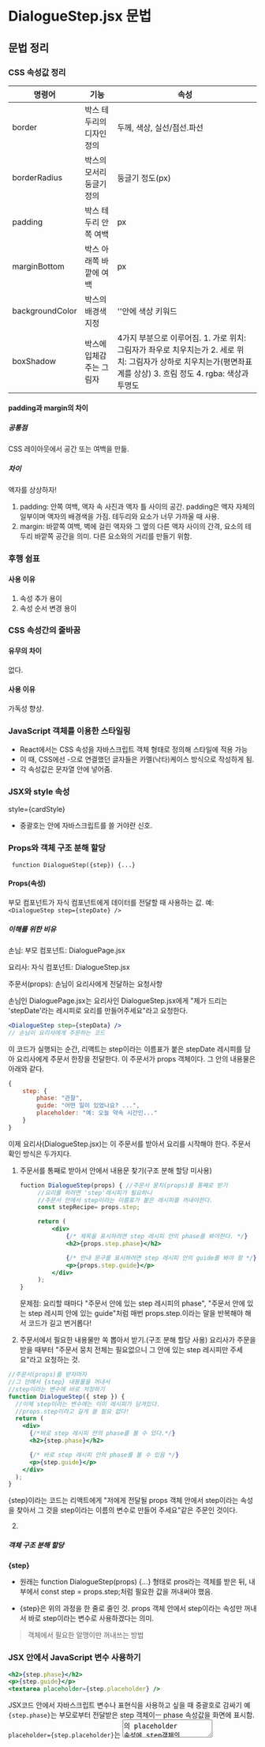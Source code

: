 # DialogueStep.jsx 문법

## 문법 정리

### CSS 속성값 정리

| 명령어          | 기능                      | 속성                                                                                                                                                              |
| --------------- | ------------------------- | ----------------------------------------------------------------------------------------------------------------------------------------------------------------- |
| border          | 박스 테두리의 디자인 정의 | 두께, 색상, 실선/점선.파선                                                                                                                                        |
| borderRadius    | 박스의 모서리 둥글기 정의 | 둥글기 정도(px)                                                                                                                                                   |
| padding         | 박스 테두리 안쪽 여백     | px                                                                                                                                                                |
| marginBottom    | 박스 아래쪽 바깥에 여백   | px                                                                                                                                                                |
| backgroundColor | 박스의 배경색 지정        | ''안에 색상 키워드                                                                                                                                                |
| boxShadow       | 박스에 입체감 주는 그림자 | 4가지 부분으로 이루어짐. 1. 가로 위치: 그림자가 좌우로 치우치는가 2. 세로 위치: 그림자가 상하로 치우치는가(평면좌표계를 상상) 3. 흐림 정도 4. rgba: 색상과 투명도 |

#### padding과 margin의 차이

##### 공통점

CSS 레이아웃에서 공간 또는 여백을 만듦.

##### 차이

액자를 상상하자!

1. padding: 안쪽 여백, 액자 속 사진과 액자 틀 사이의 공간. padding은 액자 자체의 일부이며 액자의 배경색을 가짐. 테두리와 요소가 너무 가까울 때 사용.
2. margin: 바깥쪽 여백, 벽에 걸린 액자와 그 옆의 다른 액자 사이의 간격, 요소의 테두리 바깥쪽 공간을 의미. 다른 요소와의 거리를 만들기 위함.

### 후행 쉼표

#### 사용 이유

1. 속성 추가 용이
2. 속성 순서 변경 용이

### CSS 속성간의 줄바꿈

#### 유무의 차이

없다.

#### 사용 이유

가독성 향상.

### JavaScript 객체를 이용한 스타일링

- React에서는 CSS 속성을 자바스크립트 객체 형태로 정의해 스타일에 적용 가능
- 이 때, CSS에선 -으로 연결했던 글자들은 카멜(낙타)케이스 방식으로 작성하게 됨.
- 각 속성값은 문자열 안에 넣어줌.

### JSX와 style 속성

style={cardStyle}

- 중괄호는 안에 자바스크립트를 쓸 거야란 신호.

### Props와 객체 구조 분해 할당

` function DialogueStep({step}) {...}`

#### Props(속성)

부모 컴포넌트가 자식 컴포넌트에게 데이터를 전달할 때 사용하는 값.
예: `<DialogueStep step={stepDate} />`

##### 이해를 위한 비유

손님: 부모 컴포넌트: DialoguePage.jsx

요리사: 자식 컴포넌트: DialogueStep.jsx

주문서(props): 손님이 요리사에게 전달하는 요청사항

손님인 DialoguePage.jsx는 요리사인 DialogueStep.jsx에게 "제가 드리는 'stepDate'라는 레시피로 요리를 만들어주세요"라고 요청한다.

```jsx
<DialogueStep step={stepData} />
// 손님이 요리사에게 주문하는 코드
```

이 코드가 실행되는 순간, 리액트는 step이라는 이름표가 붙은 stepDate 레시피를 담아 요리사에게 주문서 한장을 전달한다. 이 주문서가 props 객체이다. 그 안의 내용물은 아래와 같다.

```javascript
{
    step: {
        phase: "관찰",
        guide: "어떤 일이 있었나요? ...",
        placeholder: "예: 오늘 약속 시간인..."
    }
}
```

이제 요리사(DialogueStep.jsx)는 이 주문서를 받아서 요리를 시작해야 한다. 주문서 확인 방식은 두가지다.

1. 주문서를 통째로 받아서 안에서 내용문 찾기(구조 분해 할당 미사용)

   ```jsx
   fuction DialogueStep(props) { //주문서 뭉치(props)를 통째로 받기
        //요리를 하려면 'step'레시피가 필요하니
        //주문서 안에서 step이라는 이름표가 붙은 레시피를 꺼내야한다.
        const stepRecipe= props.step;

        return (
            <div>
                {/* 제목을 표시하려면 step 레시피 안의 phase를 봐야한다. */}
                <h2>{props.step.phase}</h2>

                {/* 안내 문구를 표시하려면 step 레시피 안의 guide를 봐야 함 */}
                <p>{props.step.guide}</p>
            </div>
        );
   }
   ```

   문제점: 요리할 때마다 "주문서 안에 있는 step 레시피의 phase", "주문서 안에 있는 step 레시피 안에 있는 guide"처럼 매번 props.step.이라는 말을 반복해야 해서 코드가 길고 번거롭다!

2. 주문서에서 필요한 내용물만 쏙 뽑아서 받기.(구조 분해 할당 사용)
   요리사가 주문을 받을 때부터 "주문서 뭉치 전체는 필요없으니 그 안에 있는 step 레시피만 주세요"라고 요청하는 것.

```jsx
//주문서(props)를 받자마자
//그 안에서 {step} 내용물을 꺼내서
//step이라는 변수에 바로 저장하기
function DialogueStep({ step }) {
  //이제 step이라는 변수에는 이미 레시피가 담겨있다.
  //props.step이라고 길게 쓸 필요 없다!
  return (
    <div>
      {/*바로 step 레시피 안의 phase를 볼 수 있다.*/}
      <h2>{step.phase}</h2>

      {/* 바로 step 레시피 안의 phase를 볼 수 있음 */}
      <p>{step.guide}</p>
    </div>
  );
}
```

{step}이라는 코드는 리액트에게 "저에게 전달될 props 객체 안에서 step이라는 속성을 찾아서 그 것을 step이라는 이름의 변수로 만들어 주세요"같은 주문인 것이다.

2.

##### 객체 구조 분해 할당

**{step}**

- 원래는 function DialogueStep(props) {...} 형태로 pros라는 객체를 받은 뒤, 내부에서 const step = props.step;처럼 필요한 값을 꺼내써야 했음.

- {step}은 위의 과정을 한 줄로 줄인 것. props 객체 안에서 step이라는 속성만 꺼내서 바로 step이라는 변수로 사용하겠다는 의미.

> 객체에서 필요한 알맹이만 꺼내쓰는 방법

### JSX 안에서 JavaScript 변수 사용하기

```jsx
<h2>{step.phase}</h2>
<p>{step.guide}</p>
<textarea placeholder={step.placeholder} />
```

JSX코드 안에서 자바스크립트 변수나 표현식을 사용하고 싶을 때 중괄호로 감싸기
예
`{step.phase}`는 부모로부터 전달받은 step 객체이ㅡ phase 속성값을 화면에 표시함.
`placeholder={step.placeholder}`는 <textarea>의 placeholder 속성에 step객체의 placeholder 속성값을 동적으로 넣어준다.
이처럼 DialogueStep 컴포넌트는 부모가 어떤 step을 주느냐에 따라 내용이 바뀌는 재사용 가능한 똑똑한 부품이 되는 것이다.

